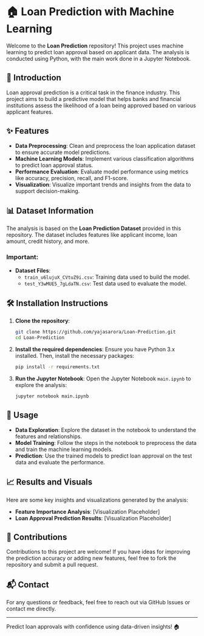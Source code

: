 
# 🏠 Loan Prediction with Machine Learning

Welcome to the **Loan Prediction** repository! This project uses machine learning to predict loan approval based on applicant data. The analysis is conducted using Python, with the main work done in a Jupyter Notebook.

## 📖 Introduction

Loan approval prediction is a critical task in the finance industry. This project aims to build a predictive model that helps banks and financial institutions assess the likelihood of a loan being approved based on various applicant features.

## ✨ Features

- **Data Preprocessing**: Clean and preprocess the loan application dataset to ensure accurate model predictions.
- **Machine Learning Models**: Implement various classification algorithms to predict loan approval status.
- **Performance Evaluation**: Evaluate model performance using metrics like accuracy, precision, recall, and F1-score.
- **Visualization**: Visualize important trends and insights from the data to support decision-making.

## 📊 Dataset Information

The analysis is based on the **Loan Prediction Dataset** provided in this repository. The dataset includes features like applicant income, loan amount, credit history, and more.

### Important: 
- **Dataset Files**:
  - `train_u6lujuX_CVtuZ9i.csv`: Training data used to build the model.
  - `test_Y3wMUE5_7gLdaTN.csv`: Test data used to evaluate the model.

## 🛠️ Installation Instructions

1. **Clone the repository**:
   ```bash
   git clone https://github.com/yajasarora/Loan-Prediction.git
   cd Loan-Prediction
   ```

2. **Install the required dependencies**:
   Ensure you have Python 3.x installed. Then, install the necessary packages:
   ```bash
   pip install -r requirements.txt
   ```

3. **Run the Jupyter Notebook**:
   Open the Jupyter Notebook `main.ipynb` to explore the analysis:
   ```bash
   jupyter notebook main.ipynb
   ```

## 🚀 Usage

- **Data Exploration**: Explore the dataset in the notebook to understand the features and relationships.
- **Model Training**: Follow the steps in the notebook to preprocess the data and train the machine learning models.
- **Prediction**: Use the trained models to predict loan approval on the test data and evaluate the performance.

## 📈 Results and Visuals

Here are some key insights and visualizations generated by the analysis:

- **Feature Importance Analysis**: [Visualization Placeholder]
- **Loan Approval Prediction Results**: [Visualization Placeholder]

## 🤝 Contributions

Contributions to this project are welcome! If you have ideas for improving the prediction accuracy or adding new features, feel free to fork the repository and submit a pull request.

## 📬 Contact

For any questions or feedback, feel free to reach out via GitHub Issues or contact me directly.

---

Predict loan approvals with confidence using data-driven insights! 🏠
